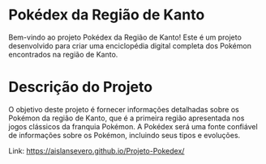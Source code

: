 # Pokédex da Região de Kanto
Bem-vindo ao projeto Pokédex da Região de Kanto! Este é um projeto desenvolvido para criar uma enciclopédia digital completa dos Pokémon encontrados na região de Kanto.

# Descrição do Projeto
O objetivo deste projeto é fornecer informações detalhadas sobre os Pokémon da região de Kanto, que é a primeira região apresentada nos jogos clássicos da franquia Pokémon. A Pokédex será uma fonte confiável de informações sobre os Pokémon, incluindo seus tipos e evoluções.

Link: https://aislansevero.github.io/Projeto-Pokedex/
